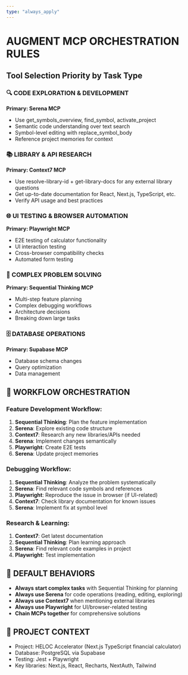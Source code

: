 ```yaml
---
type: "always_apply"
---
```


# AUGMENT MCP ORCHESTRATION RULES

## Tool Selection Priority by Task Type

### 🔍 CODE EXPLORATION & DEVELOPMENT
**Primary: Serena MCP**
- Use get_symbols_overview, find_symbol, activate_project
- Semantic code understanding over text search
- Symbol-level editing with replace_symbol_body
- Reference project memories for context

### 📚 LIBRARY & API RESEARCH  
**Primary: Context7 MCP**
- Use resolve-library-id + get-library-docs for any external library questions
- Get up-to-date documentation for React, Next.js, TypeScript, etc.
- Verify API usage and best practices

### 🌐 UI TESTING & BROWSER AUTOMATION
**Primary: Playwright MCP**
- E2E testing of calculator functionality
- UI interaction testing
- Cross-browser compatibility checks
- Automated form testing

### 🧠 COMPLEX PROBLEM SOLVING
**Primary: Sequential Thinking MCP**
- Multi-step feature planning
- Complex debugging workflows
- Architecture decisions
- Breaking down large tasks

### 🗄️ DATABASE OPERATIONS
**Primary: Supabase MCP**
- Database schema changes
- Query optimization
- Data management

## 🔄 WORKFLOW ORCHESTRATION

### Feature Development Workflow:
1. **Sequential Thinking**: Plan the feature implementation
2. **Serena**: Explore existing code structure
3. **Context7**: Research any new libraries/APIs needed
4. **Serena**: Implement changes semantically
5. **Playwright**: Create E2E tests
6. **Serena**: Update project memories

### Debugging Workflow:
1. **Sequential Thinking**: Analyze the problem systematically
2. **Serena**: Find relevant code symbols and references
3. **Playwright**: Reproduce the issue in browser (if UI-related)
4. **Context7**: Check library documentation for known issues
5. **Serena**: Implement fix at symbol level

### Research & Learning:
1. **Context7**: Get latest documentation
2. **Sequential Thinking**: Plan learning approach
3. **Serena**: Find relevant code examples in project
4. **Playwright**: Test implementation

## 🎯 DEFAULT BEHAVIORS

- **Always start complex tasks** with Sequential Thinking for planning
- **Always use Serena** for code operations (reading, editing, exploring)
- **Always use Context7** when mentioning external libraries
- **Always use Playwright** for UI/browser-related testing
- **Chain MCPs together** for comprehensive solutions

## 🚀 PROJECT CONTEXT
- Project: HELOC Accelerator (Next.js TypeScript financial calculator)
- Database: PostgreSQL via Supabase
- Testing: Jest + Playwright
- Key libraries: Next.js, React, Recharts, NextAuth, Tailwind